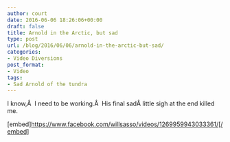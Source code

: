 ```yaml
---
author: court
date: 2016-06-06 18:26:06+00:00
draft: false
title: Arnold in the Arctic, but sad
type: post
url: /blog/2016/06/06/arnold-in-the-arctic-but-sad/
categories:
- Video Diversions
post_format:
- Video
tags:
- Sad Arnold of the tundra
---
```


I know,Â  I need to be working.Â  His final sadÂ little sigh at the end killed me.

[embed]https://www.facebook.com/willsasso/videos/1269959943033361/[/embed]


